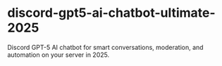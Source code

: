 # discord-gpt5-ai-chatbot-ultimate-2025
Discord GPT-5 AI chatbot for smart conversations, moderation, and automation on your server in 2025.

